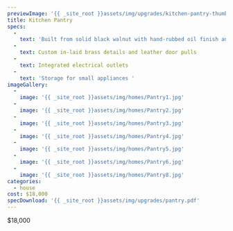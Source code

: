 ```yaml
---
previewImage: '{{ _site_root }}assets/img/upgrades/kitchen-pantry-thumbnail.jpg'
title: Kitchen Pantry
specs:
  - 
    text: 'Built from solid black walnut with hand-rubbed oil finish and soapstone counter	'
  - 
    text: Custom in-laid brass details and leather door pulls
  - 
    text: Integrated electrical outlets
  - 
    text: 'Storage for small appliances '
imageGallery:
  - 
    image: '{{ _site_root }}assets/img/homes/Pantry1.jpg'
  - 
    image: '{{ _site_root }}assets/img/homes/Pantry2.jpg'
  - 
    image: '{{ _site_root }}assets/img/homes/Pantry3.jpg'
  - 
    image: '{{ _site_root }}assets/img/homes/Pantry4.jpg'
  - 
    image: '{{ _site_root }}assets/img/homes/Pantry5.jpg'
  - 
    image: '{{ _site_root }}assets/img/homes/Pantry6.jpg'
  - 
    image: '{{ _site_root }}assets/img/homes/Pantry8.jpg'
categories:
  - house
cost: $18,000
specDownload: '{{ _site_root }}assets/img/upgrades/pantry.pdf'
---
```

<p>$18,000</p>
